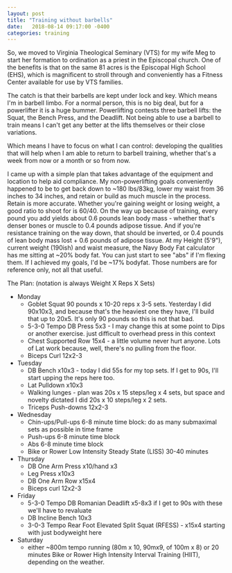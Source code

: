 ```yaml
---
layout: post
title: "Training without barbells"
date:   2018-08-14 09:17:00 -0400
categories: training
---
```


So, we moved to Virginia Theological Seminary (VTS) for my wife Meg to start her formation to ordination as a priest in the Episcopal church. One of the benefits is that on the same 81 acres is the Episcopal High School (EHS), which is magnificent to stroll through and conveniently has a Fitness Center available for use by VTS families.

The catch is that their barbells are kept under lock and key. Which means I'm in barbell limbo. For a normal person, this is no big deal, but for a powerlifter it is a huge bummer. Powerlifting contests three barbell lifts: the Squat, the Bench Press, and the Deadlift.  Not being able to use a barbell to train means I can't get any better at the lifts themselves or their close variations. 

Which means I have to focus on what I can control: developing the qualities that will help when I am able to return to barbell training, whether that's a week from now or a month or so from now. 

I came up with a simple plan that takes advantage of the equipment and location to help aid compliance. My non-powerlifting goals conveniently happened to be to get back down to ~180 lbs/83kg, lower my waist from 36 inches to 34 inches, and retain or build as much muscle in the process. Retain is more accurate. Whether you're gaining weight or losing weight, a good ratio to shoot for is 60/40. On the way up because of training, every pound you add yields about 0.6 pounds lean body mass - whether that's denser bones or muscle to 0.4 pounds adipose tissue. And if you're resistance training on the way down, that should be inverted, or 0.4 pounds of lean body mass lost + 0.6 pounds of adipose tissue. At my Height (5'9"), current weight (190ish) and waist measure, the Navy Body Fat calculator has me sitting at ~20% body fat. You can just start to see "abs" if I'm flexing them. If I achieved my goals, I'd be ~17% bodyfat. Those numbers are for reference only, not all that useful. 

The Plan: (notation is always Weight X Reps X Sets)

- Monday
	- Goblet Squat 90 pounds x 10-20 reps x 3-5 sets. Yesterday I did 90x10x3, and because that's the heaviest one they have, I'll build that up to 20x5. It's only 90 pounds so this is not that bad. 
	- 5-3-0 Tempo DB Press 5x3 - I may change this at some point to Dips or another exercise. just difficult to overhead press in this context
	- Chest Supported Row 15x4 - a little volume never hurt anyone. Lots of Lat work because, well, there's no pulling from the floor. 
	- Biceps Curl 12x2-3
- Tuesday
	- DB Bench x10x3 - today I did 55s for my top sets. If I get to 90s, I'll start upping the reps here too. 
	- Lat Pulldown x10x3 
	- Walking lunges - plan was 20s x 15 steps/leg x 4 sets, but space and novelty dictated I did 20s x 10 steps/leg x 2 sets. 
	- Triceps Push-downs 12x2-3
- Wednesday
	- Chin-ups/Pull-ups 6-8 minute time block: do as many submaximal sets as possible in time frame
	- Push-ups 6-8 minute time block
	- Abs 6-8 minute time block
	- Bike or Rower Low Intensity Steady State (LISS) 30-40 minutes
- Thursday
	- DB One Arm Press x10/hand x3
	- Leg Press x10x3
	- DB One Arm Row x15x4
	- Biceps curl 12x2-3
- Friday
	- 5-3-0 Tempo DB Romanian Deadlift x5-8x3 if I get to 90s with these we'll have to revaluate
	- DB Incline Bench 10x3
	- 3-0-3 Tempo Rear Foot Elevated Split Squat (RFESS) - x15x4 starting with just bodyweight here
- Saturday
	- either ~800m tempo running (80m x 10, 90mx9, of 100m x 8) or 20 minutes Bike or Rower High Intensity Interval Training (HIIT), depending on the weather. 


